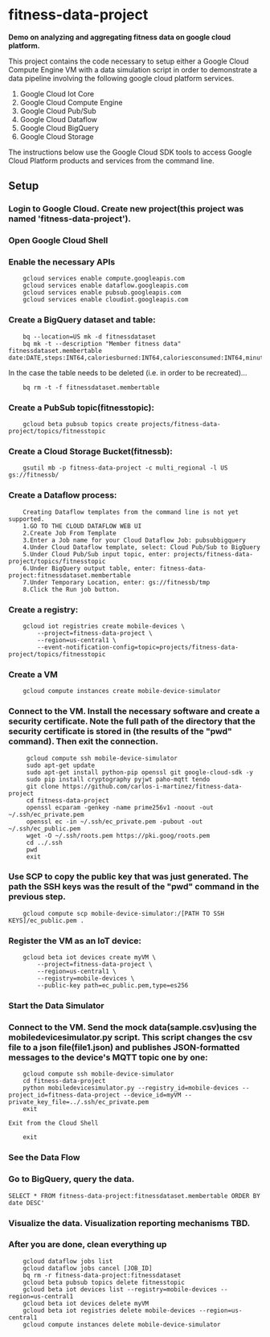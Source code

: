 # fitness-data-project
<b>Demo on analyzing and aggregating fitness data on google cloud platform.</b>

This project contains the code necessary to setup either a Google Cloud Compute Engine VM with a data simulation script in order to demonstrate a data pipeline involving the following google cloud platform services.

  1. Google Cloud Iot Core
  2. Google Cloud Compute Engine
  3. Google Cloud Pub/Sub
  4. Google Cloud Dataflow
  5. Google Cloud BigQuery
  6. Google Cloud Storage

The instructions below use the Google Cloud SDK tools to access Google Cloud Platform products and services from the command line.

## Setup

### Login to Google Cloud.  Create new project(this project was named 'fitness-data-project').

### Open Google Cloud Shell

### Enable the necessary APIs

        gcloud services enable compute.googleapis.com
        gcloud services enable dataflow.googleapis.com
        gcloud services enable pubsub.googleapis.com
        gcloud services enable cloudiot.googleapis.com

### Create a BigQuery dataset and table:

        bq --location=US mk -d fitnessdataset
        bq mk -t --description "Member fitness data" fitnessdataset.membertable date:DATE,steps:INT64,caloriesburned:INT64,caloriesconsumed:INT64,minutesofsleep:INT64
        
   In the case the table needs to be deleted (i.e. in order to be recreated)...
   
        bq rm -t -f fitnessdataset.membertable

### Create a PubSub topic(fitnesstopic):

        gcloud beta pubsub topics create projects/fitness-data-project/topics/fitnesstopic

### Create a Cloud Storage Bucket(fitnessb):

        gsutil mb -p fitness-data-project -c multi_regional -l US gs://fitnessb/


### Create a Dataflow process:

        Creating Dataflow templates from the command line is not yet supported. 
        1.GO TO THE CLOUD DATAFLOW WEB UI
        2.Create Job From Template
        3.Enter a Job name for your Cloud Dataflow Job: pubsubbigquery
        4.Under Cloud Dataflow template, select: Cloud Pub/Sub to BigQuery
        5.Under Cloud Pub/Sub input topic, enter: projects/fitness-data-project/topics/fitnesstopic
        6.Under BigQuery output table, enter: fitness-data-project:fitnessdataset.membertable
        7.Under Temporary Location, enter: gs://fitnessb/tmp
        8.Click the Run job button.

### Create a registry:

        gcloud iot registries create mobile-devices \
            --project=fitness-data-project \
            --region=us-central1 \
            --event-notification-config=topic=projects/fitness-data-project/topics/fitnesstopic

### Create a VM

        gcloud compute instances create mobile-device-simulator

### Connect to the VM. Install the necessary software and create a security certificate. Note the full path of the directory that the security certificate is stored in (the results of the "pwd" command). Then exit the connection.

         gcloud compute ssh mobile-device-simulator
         sudo apt-get update 
         sudo apt-get install python-pip openssl git google-cloud-sdk -y
         sudo pip install cryptography pyjwt paho-mqtt tendo
         git clone https://github.com/carlos-i-martinez/fitness-data-project
         cd fitness-data-project
         openssl ecparam -genkey -name prime256v1 -noout -out ~/.ssh/ec_private.pem
         openssl ec -in ~/.ssh/ec_private.pem -pubout -out ~/.ssh/ec_public.pem
         wget -O ~/.ssh/roots.pem https://pki.goog/roots.pem
         cd ../.ssh
         pwd
         exit

### Use SCP to copy the public key that was just generated. The path the SSH keys was the result of the "pwd" command in the previous step.

        gcloud compute scp mobile-device-simulator:/[PATH TO SSH KEYS]/ec_public.pem .

### Register the VM as an IoT device:

        gcloud beta iot devices create myVM \
            --project=fitness-data-project \
            --region=us-central1 \
            --registry=mobile-devices \
            --public-key path=ec_public.pem,type=es256

### Start the Data Simulator
### Connect to the VM. Send the mock data(sample.csv)using the mobiledevicesimulator.py script. This script changes the csv file to a json file(file1.json) and publishes JSON-formatted messages to the device's MQTT topic one by one:

        gcloud compute ssh mobile-device-simulator
        cd fitness-data-project
        python mobiledevicesimulator.py --registry_id=mobile-devices --project_id=fitness-data-project --device_id=myVM --private_key_file=../.ssh/ec_private.pem
        exit
        
    Exit from the Cloud Shell
    
        exit

### See the Data Flow
### Go to BigQuery, query the data.
```
SELECT * FROM fitness-data-project:fitnessdataset.membertable ORDER BY date DESC'
```
### Visualize the data. Visualization reporting mechanisms TBD.








### After you are done, clean everything up

        gcloud dataflow jobs list
        gcloud dataflow jobs cancel [JOB_ID]
        bq rm -r fitness-data-project:fitnessdataset
        gcloud beta pubsub topics delete fitnesstopic
        gcloud beta iot devices list --registry=mobile-devices --region=us-central1
        gcloud beta iot devices delete myVM
        gcloud beta iot registries delete mobile-devices --region=us-central1
        gcloud compute instances delete mobile-device-simulator
